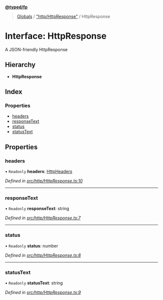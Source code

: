 **[@typed/fp](../README.md)**

> [Globals](../globals.md) / ["http/HttpResponse"](../modules/_http_httpresponse_.md) / HttpResponse

# Interface: HttpResponse

A JSON-friendly HttpResponse

## Hierarchy

* **HttpResponse**

## Index

### Properties

* [headers](_http_httpresponse_.httpresponse.md#headers)
* [responseText](_http_httpresponse_.httpresponse.md#responsetext)
* [status](_http_httpresponse_.httpresponse.md#status)
* [statusText](_http_httpresponse_.httpresponse.md#statustext)

## Properties

### headers

• `Readonly` **headers**: [HttpHeaders](../modules/_http_httpheaders_.md#httpheaders)

*Defined in [src/http/HttpResponse.ts:10](https://github.com/TylorS/typed-fp/blob/8639976/src/http/HttpResponse.ts#L10)*

___

### responseText

• `Readonly` **responseText**: string

*Defined in [src/http/HttpResponse.ts:7](https://github.com/TylorS/typed-fp/blob/8639976/src/http/HttpResponse.ts#L7)*

___

### status

• `Readonly` **status**: number

*Defined in [src/http/HttpResponse.ts:8](https://github.com/TylorS/typed-fp/blob/8639976/src/http/HttpResponse.ts#L8)*

___

### statusText

• `Readonly` **statusText**: string

*Defined in [src/http/HttpResponse.ts:9](https://github.com/TylorS/typed-fp/blob/8639976/src/http/HttpResponse.ts#L9)*
